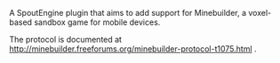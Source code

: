 A SpoutEngine plugin that aims to add support for Minebuilder, a voxel-based sandbox game for mobile devices.

The protocol is documented at http://minebuilder.freeforums.org/minebuilder-protocol-t1075.html .
